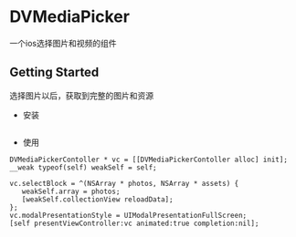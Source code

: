 # DVMediaPicker

一个ios选择图片和视频的组件

## Getting Started

选择图片以后，获取到完整的图片和资源

- 安装
``` pod 'DVMediaPicker'
```

- 使用
 ```
DVMediaPickerContoller * vc = [[DVMediaPickerContoller alloc] init];
__weak typeof(self) weakSelf = self;

vc.selectBlock = ^(NSArray * photos, NSArray * assets) {
    weakSelf.array = photos;
    [weakSelf.collectionView reloadData];
};
vc.modalPresentationStyle = UIModalPresentationFullScreen;
[self presentViewController:vc animated:true completion:nil];
```
